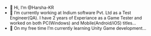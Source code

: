 - 👋 Hi, I’m @Harsha-KR
- 👀 I’m currently working at Indium software Pvt. Ltd as a Test Engineer(QA). 
I have 2 years of Experiance as a Game Tester and worked on both PC(Windows) and Mobile(Android/iOS) titles...
- 🌱 On my free time I’m currently learning Unity Game development...
